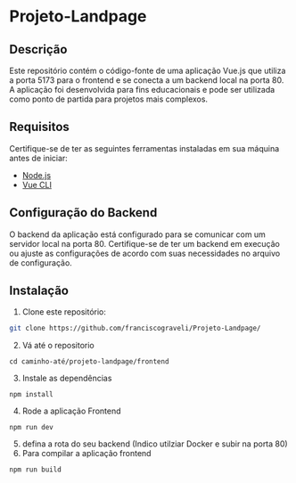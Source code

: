 # Projeto-Landpage

## Descrição

Este repositório contém o código-fonte de uma aplicação Vue.js que utiliza a porta 5173 para o frontend e se conecta a um backend local na porta 80. A aplicação foi desenvolvida para fins educacionais e pode ser utilizada como ponto de partida para projetos mais complexos.

## Requisitos

Certifique-se de ter as seguintes ferramentas instaladas em sua máquina antes de iniciar:

- [Node.js](https://nodejs.org/)
- [Vue CLI](https://cli.vuejs.org/)

## Configuração do Backend

O backend da aplicação está configurado para se comunicar com um servidor local na porta 80. Certifique-se de ter um backend em execução ou ajuste as configurações de acordo com suas necessidades no arquivo de configuração.

## Instalação

1. Clone este repositório:

```bash
git clone https://github.com/franciscograveli/Projeto-Landpage/


````
2. Vá até o repositorio
````
cd caminho-até/projeto-landpage/frontend
````
3. Instale as dependências
````
npm install
````
4. Rode a aplicação Frontend
````
npm run dev
````
5. defina a rota do seu backend (Indico utilziar Docker e subir na porta 80)
6. Para compilar a aplicação frontend
````
npm run build


